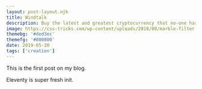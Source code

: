 ```yaml
---
layout: post-layout.njk
title: Windtalk
description: Buy the latest and greatest cryptocurrency that no-one has heard of.
image: https://css-tricks.com/wp-content/uploads/2018/08/marble-filter.png
themebg: '#ded3ec'
themefg: '#000000'
date: 2019-05-30
tags: ['creation']
---
```

<!-- Excerpt Start -->
This is the first post on my blog.
<!-- Excerpt End -->
 
Eleventy is super fresh init.